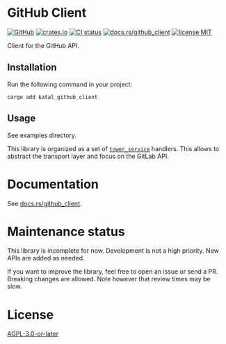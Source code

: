 # GitHub Client

[![GitHub](https://img.shields.io/badge/GitHub-demurgos%2Fgithub--client-informational.svg?maxAge=86400)](https://github.com/demurgos/github-client)
[![crates.io](https://img.shields.io/crates/v/github_client.svg?maxAge=86400)](https://crates.io/crates/github_client)
[![CI status](https://img.shields.io/github/actions/workflow/status/demurgos/github-client/check-rs.yml.svg?branch=main&maxAge=86400)](https://github.com/demurgos/github-client/actions/workflows/check-rs.yml?query=branch%3Amain)
[![docs.rs/github_client](https://img.shields.io/docsrs/github_client.svg?maxAge=86400)](https://docs.rs/github_client)
[![license MIT](https://img.shields.io/badge/license-AGPL--3.0--or--later-green)](./LICENSE.md)

Client for the GitHub API.

## Installation

Run the following command in your project:
```
cargo add katal_github_client
```

## Usage

See examples directory.

This library is organized as a set of [`tower_service`](https://docs.rs/tower-service) handlers.
This allows to abstract the transport layer and focus on the GitLab API.

# Documentation

See [docs.rs/github_client](https://docs.rs/github_client).

# Maintenance status

This library is incomplete for now. Development is not a high priority. New APIs are added as needed.

If you want to improve the library, feel free to open an issue or send a PR. Breaking changes are allowed.
Note however that review times may be slow.

# License

[AGPL-3.0-or-later](./LICENSE.md)
